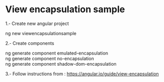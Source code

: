 # View encapsulation sample

1.- Create new angular project

ng new viewencapsulationsample

2.- Create components

ng generate component emulated-encapsulation<br/>
ng generate component no-encapsulation<br/>
ng generate component shadow-dom-encapsulation<br/>

3.- Follow instructions from :
https://angular.io/guide/view-encapsulation
